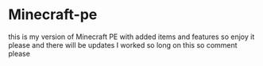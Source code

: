 # Minecraft-pe
this is my version of Minecraft PE with added items and features so enjoy it please and there will be updates I worked so long on this so comment please
